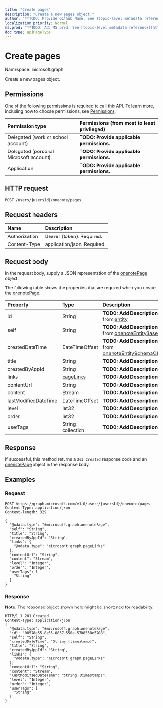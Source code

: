 ```yaml
---
title: "Create pages"
description: "Create a new pages object."
author: "**TODO: Provide Github Name. See [topic-level metadata reference](https://msgo.azurewebsites.net/add/document/guidelines/metadata.html#topic-level-metadata)**"
localization_priority: Normal
ms.prod: "**TODO: Add MS prod. See [topic-level metadata reference](https://msgo.azurewebsites.net/add/document/guidelines/metadata.html#topic-level-metadata)**"
doc_type: apiPageType
---
```


# Create pages

Namespace: microsoft.graph

Create a new pages object.

## Permissions
One of the following permissions is required to call this API. To learn more, including how to choose permissions, see [Permissions](/concepts/permissions-reference.md).

|Permission type|Permissions (from most to least privileged)|
|:---|:---|
|Delegated (work or school account)|**TODO: Provide applicable permissions.**|
|Delegated (personal Microsoft account)|**TODO: Provide applicable permissions.**|
|Application|**TODO: Provide applicable permissions.**|

## HTTP request

<!-- {
  "blockType": "ignored"
}
-->
``` http
POST /users/{usersId}/onenote/pages
```

## Request headers
|Name|Description|
|:---|:---|
|Authorization|Bearer {token}. Required.|
|Content-Type|application/json. Required.|

## Request body
In the request body, supply a JSON representation of the [onenotePage](../resources/onenotepage.md) object.

The following table shows the properties that are required when you create the [onenotePage](../resources/onenotepage.md).

|Property|Type|Description|
|:---|:---|:---|
|id|String|**TODO: Add Description** Inherited from [entity](../resources/entity.md)|
|self|String|**TODO: Add Description** Inherited from [onenoteEntityBaseModel](../resources/onenoteentitybasemodel.md)|
|createdDateTime|DateTimeOffset|**TODO: Add Description** Inherited from [onenoteEntitySchemaObjectModel](../resources/onenoteentityschemaobjectmodel.md)|
|title|String|**TODO: Add Description**|
|createdByAppId|String|**TODO: Add Description**|
|links|[pageLinks](../resources/pagelinks.md)|**TODO: Add Description**|
|contentUrl|String|**TODO: Add Description**|
|content|Stream|**TODO: Add Description**|
|lastModifiedDateTime|DateTimeOffset|**TODO: Add Description**|
|level|Int32|**TODO: Add Description**|
|order|Int32|**TODO: Add Description**|
|userTags|String collection|**TODO: Add Description**|



## Response

If successful, this method returns a `201 Created` response code and an [onenotePage](../resources/onenotepage.md) object in the response body.

## Examples

### Request
<!-- {
  "blockType": "request",
  "name": "create_onenotepage_from_"
}
-->
``` http
POST https://graph.microsoft.com/v1.0/users/{usersId}/onenote/pages
Content-Type: application/json
Content-length: 329

{
  "@odata.type": "#microsoft.graph.onenotePage",
  "self": "String",
  "title": "String",
  "createdByAppId": "String",
  "links": {
    "@odata.type": "microsoft.graph.pageLinks"
  },
  "contentUrl": "String",
  "content": "Stream",
  "level": "Integer",
  "order": "Integer",
  "userTags": [
    "String"
  ]
}
```


### Response
**Note:** The response object shown here might be shortened for readability.
<!-- {
  "blockType": "response",
  "truncated": true,
  "@odata.type": "microsoft.graph.onenotepage"
}
-->
``` http
HTTP/1.1 201 Created
Content-Type: application/json
{
  "@odata.type": "#microsoft.graph.onenotePage",
  "id": "08578e55-8e55-0857-558e-5708558e5708",
  "self": "String",
  "createdDateTime": "String (timestamp)",
  "title": "String",
  "createdByAppId": "String",
  "links": {
    "@odata.type": "microsoft.graph.pageLinks"
  },
  "contentUrl": "String",
  "content": "Stream",
  "lastModifiedDateTime": "String (timestamp)",
  "level": "Integer",
  "order": "Integer",
  "userTags": [
    "String"
  ]
}
```

